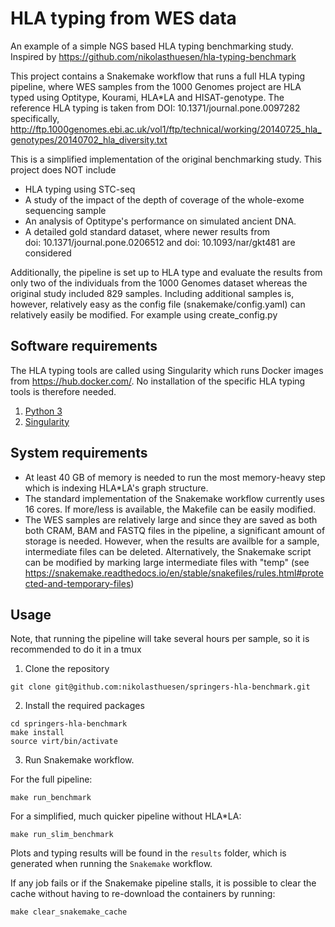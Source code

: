 # HLA typing from WES data

An example of a simple NGS based HLA typing benchmarking study. Inspired by https://github.com/nikolasthuesen/hla-typing-benchmark

This project contains a Snakemake workflow that runs a full HLA typing pipeline, where WES samples from the 1000 Genomes project are HLA typed using Optitype, Kourami, HLA*LA and HISAT-genotype. 
The reference HLA typing is taken from DOI: 10.1371/journal.pone.0097282 
specifically, http://ftp.1000genomes.ebi.ac.uk/vol1/ftp/technical/working/20140725_hla_genotypes/20140702_hla_diversity.txt


This is a simplified implementation of the original benchmarking study. This project does NOT include
 - HLA typing using STC-seq
 - A study of the impact of the depth of coverage of the whole-exome sequencing sample
 - An analysis of Optitype's performance on simulated ancient DNA.
 - A detailed gold standard dataset, where newer results from doi: 10.1371/journal.pone.0206512 and doi: 10.1093/nar/gkt481 are considered

Additionally, the pipeline is set up to HLA type and evaluate the results from only two of the individuals from the 1000 Genomes dataset whereas the original study included 829 samples. Including additional samples is, however, relatively easy as the config file (snakemake/config.yaml) can relatively easily be modified. For example using create_config.py


## Software requirements
The HLA typing tools are called using Singularity which runs Docker images from https://hub.docker.com/.
No installation of the specific HLA typing tools is therefore needed.

1. [Python 3](https://www.python.org/)
2. [Singularity](https://docs.sylabs.io/guides/3.0/user-guide/installation.html)


## System requirements
- At least 40 GB of memory is needed to run the most memory-heavy step which is indexing HLA*LA's graph structure.
- The standard implementation of the Snakemake workflow currently uses 16 cores. If more/less is available, the Makefile can be easily modified.
- The WES samples are relatively large and since they are saved as both both CRAM, BAM and FASTQ files in the pipeline, a significant amount of storage is needed. However, when the results are availble for a sample, intermediate files can be deleted. Alternatively, the Snakemake script can be modified by marking large intermediate files with "temp" (see https://snakemake.readthedocs.io/en/stable/snakefiles/rules.html#protected-and-temporary-files)


## Usage

Note, that running the pipeline will take several hours per sample, so it is recommended to do it in a tmux

1. Clone the repository

```
git clone git@github.com:nikolasthuesen/springers-hla-benchmark.git
```

2. Install the required packages

```
cd springers-hla-benchmark
make install
source virt/bin/activate
```

3. Run Snakemake workflow. 

For the full pipeline:

```
make run_benchmark
```
For a simplified, much quicker pipeline without HLA*LA:

```
make run_slim_benchmark
```

Plots and typing results will be found in the `results` folder, which is generated when running the `Snakemake` workflow.

If any job fails or if the Snakemake pipeline stalls, it is possible to clear the cache without having to re-download the containers by running:

```
make clear_snakemake_cache
```




